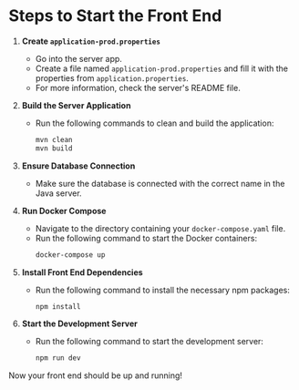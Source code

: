 # Steps to Start the Front End

1. **Create `application-prod.properties`**
    - Go into the server app.
    - Create a file named `application-prod.properties` and fill it with the properties from `application.properties`.
    - For more information, check the server's README file.

2. **Build the Server Application**
    - Run the following commands to clean and build the application:
      ```sh
      mvn clean
      mvn build
      ```

3. **Ensure Database Connection**
    - Make sure the database is connected with the correct name in the Java server.
   
4. **Run Docker Compose**
    - Navigate to the directory containing your `docker-compose.yaml` file.
    - Run the following command to start the Docker containers:
      ```sh
      docker-compose up
      ```
      
5. **Install Front End Dependencies**
    - Run the following command to install the necessary npm packages:
      ```sh
      npm install
      ```

6. **Start the Development Server**
    - Run the following command to start the development server:
      ```sh
      npm run dev
      ```

Now your front end should be up and running!
